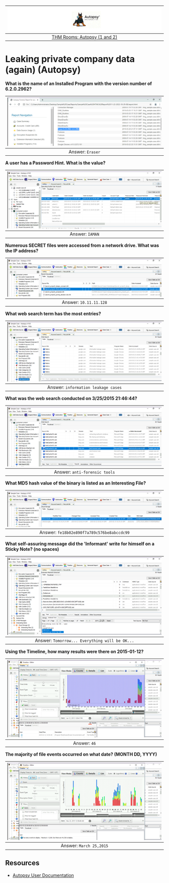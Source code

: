 | ![Autopsy](../../_static/images/autopsy-room-banner.png)
|:--:|
| [THM Rooms: Autopsy (1 and 2)](https://tryhackme.com/room/autopsy2ze0) |

# Leaking private company data (again) (Autopsy)

**What is the name of an Installed Program with the version number of 6.2.0.2962?**

| ![Employee1](../../_static/images/employee1.png)
|:--:|
| Answer: `Eraser` |

**A user has a Password Hint. What is the value?**

| ![Employee2](../../_static/images/employee2.png)
|:--:|
| Answer: `IAMAN` |

**Numerous SECRET files were accessed from a network drive. What was the IP address?**

| ![Employee3](../../_static/images/employee3.png)
|:--:|
| Answer: `10.11.11.128` |

**What web search term has the most entries?**

| ![Employee4](../../_static/images/employee4.png)
|:--:|
| Answer: `information leakage cases` |

**What was the web search conducted on 3/25/2015 21:46:44?**

| ![Employee5](../../_static/images/employee5.png)
|:--:|
| Answer: `anti-forensic tools` |

**What MD5 hash value of the binary is listed as an Interesting File?**

| ![Employee6](../../_static/images/employee6.png)
|:--:|
| Answer: `fe18b02e890f7a789c576be8abccdc99` |

**What self-assuring message did the 'Informant' write for himself on a Sticky Note? (no spaces)**

| ![Employee7](../../_static/images/employee7.png)
|:--:|
| Answer: `Tomorrow... Everything will be OK...` |

**Using the Timeline, how many results were there on 2015-01-12?**

| ![Employee8](../../_static/images/employee8.png)
|:--:|
| Answer: `46` |

**The majority of file events occurred on what date? (MONTH DD, YYYY)**

| ![Employee9](../../_static/images/employee9.png)
|:--:|
| Answer: `March 25,2015` |

## Resources

* [Autopsy User Documentation](https://sleuthkit.org/autopsy/docs/user-docs/4.12.0/ds_page.html)

